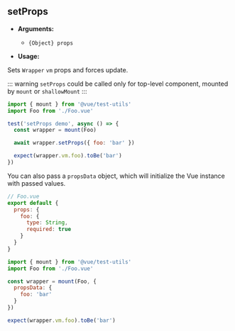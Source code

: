 ## setProps

- **Arguments:**

  - `{Object} props`

- **Usage:**

Sets `Wrapper` `vm` props and forces update.

::: warning
`setProps` could be called only for top-level component, mounted by `mount` or `shallowMount`
:::

```js
import { mount } from '@vue/test-utils'
import Foo from './Foo.vue'

test('setProps demo', async () => {
  const wrapper = mount(Foo)

  await wrapper.setProps({ foo: 'bar' })

  expect(wrapper.vm.foo).toBe('bar')
})
```

You can also pass a `propsData` object, which will initialize the Vue instance with passed values.

```js
// Foo.vue
export default {
  props: {
    foo: {
      type: String,
      required: true
    }
  }
}
```

```js
import { mount } from '@vue/test-utils'
import Foo from './Foo.vue'

const wrapper = mount(Foo, {
  propsData: {
    foo: 'bar'
  }
})

expect(wrapper.vm.foo).toBe('bar')
```
